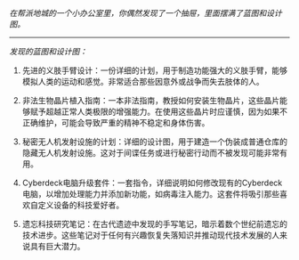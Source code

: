 _在帮派地城的一个小办公室里，你偶然发现了一个抽屉，里面摆满了蓝图和设计图。_

---

_发现的蓝图和设计图：_

1. 先进的义肢手臂设计：一份详细的计划，用于制造功能强大的义肢手臂，能够模拟人类的运动和感觉。非常适合那些因意外或战争而失去肢体的人。

2. 非法生物晶片植入指南：一本非法指南，教授如何安装生物晶片，这些晶片能够赋予超越正常人类极限的增强能力。在使用这些晶片时应谨慎，因为如果不正确维护，可能会导致严重的精神不稳定和身体伤害。

3. 秘密无人机发射设施的计划：详细的设计图，用于建造一个伪装成普通仓库的隐藏无人机发射设施。这对于间谍任务或进行秘密行动而不被发现可能非常有用。

4. Cyberdeck电脑升级套件：一套指令，详细说明如何修改现有的Cyberdeck电脑，以增加处理能力并添加新功能，如病毒注入能力。这套件将吸引那些喜欢自定义设备的科技爱好者。

5. 遗忘科技研究笔记：在古代遗迹中发现的手写笔记，暗示着数个世纪前遗忘的技术进步。这些笔记对于任何有兴趣恢复失落知识并推动现代技术发展的人来说具有巨大潜力。
